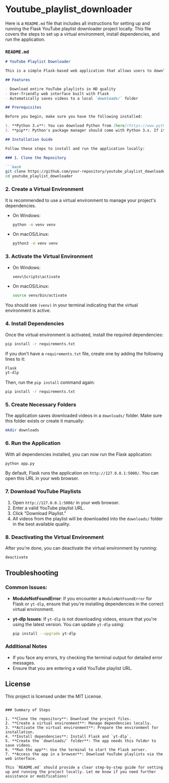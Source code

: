 # Youtube_playlist_downloader
 Here is a `README.md` file that includes all instructions for setting up and running the Flask YouTube playlist downloader project locally. This file covers the steps to set up a virtual environment, install dependencies, and run the application.

### `README.md`

```markdown
# YouTube Playlist Downloader

This is a simple Flask-based web application that allows users to download all videos from a YouTube playlist in the highest available quality using `yt-dlp`.

## Features

- Download entire YouTube playlists in HD quality
- User-friendly web interface built with Flask
- Automatically saves videos to a local `downloads/` folder

## Prerequisites

Before you begin, make sure you have the following installed:

1. **Python 3.x**: You can download Python from [here](https://www.python.org/downloads/).
2. **pip**: Python's package manager should come with Python 3.x. If it's missing, install it by following [these instructions](https://pip.pypa.io/en/stable/installation/).

## Installation Guide

Follow these steps to install and run the application locally:

### 1. Clone the Repository

```bash
git clone https://github.com/your-repository/youtube_playlist_downloader.git
cd youtube_playlist_downloader
```

### 2. Create a Virtual Environment

It is recommended to use a virtual environment to manage your project's dependencies.

- On Windows:

  ```bash
  python -m venv venv
  ```

- On macOS/Linux:

  ```bash
  python3 -m venv venv
  ```

### 3. Activate the Virtual Environment

- On Windows:

  ```bash
  venv\Scripts\activate
  ```

- On macOS/Linux:

  ```bash
  source venv/bin/activate
  ```

You should see `(venv)` in your terminal indicating that the virtual environment is active.

### 4. Install Dependencies

Once the virtual environment is activated, install the required dependencies:

```bash
pip install -r requirements.txt
```

If you don't have a `requirements.txt` file, create one by adding the following lines to it:

```txt
Flask
yt-dlp
```

Then, run the `pip install` command again:

```bash
pip install -r requirements.txt
```

### 5. Create Necessary Folders

The application saves downloaded videos in a `downloads/` folder. Make sure this folder exists or create it manually:

```bash
mkdir downloads
```

### 6. Run the Application

With all dependencies installed, you can now run the Flask application:

```bash
python app.py
```

By default, Flask runs the application on `http://127.0.0.1:5000/`. You can open this URL in your web browser.

### 7. Download YouTube Playlists

1. Open `http://127.0.0.1:5000/` in your web browser.
2. Enter a valid YouTube playlist URL.
3. Click "Download Playlist."
4. All videos from the playlist will be downloaded into the `downloads/` folder in the best available quality.

### 8. Deactivating the Virtual Environment

After you're done, you can deactivate the virtual environment by running:

```bash
deactivate
```

## Troubleshooting

### Common Issues:

- **ModuleNotFoundError**: If you encounter a `ModuleNotFoundError` for Flask or `yt-dlp`, ensure that you're installing dependencies in the correct virtual environment.
- **yt-dlp Issues**: If `yt-dlp` is not downloading videos, ensure that you're using the latest version. You can update `yt-dlp` using:

  ```bash
  pip install --upgrade yt-dlp
  ```

### Additional Notes

- If you face any errors, try checking the terminal output for detailed error messages.
- Ensure that you are entering a valid YouTube playlist URL.

## License

This project is licensed under the MIT License.
```

### Summary of Steps

1. **Clone the repository**: Download the project files.
2. **Create a virtual environment**: Manage dependencies locally.
3. **Activate the virtual environment**: Prepare the environment for installation.
4. **Install dependencies**: Install Flask and `yt-dlp`.
5. **Create the `downloads/` folder**: The app needs this folder to save videos.
6. **Run the app**: Use the terminal to start the Flask server.
7. **Access the app in a browser**: Download YouTube playlists via the web interface.

This `README.md` should provide a clear step-by-step guide for setting up and running the project locally. Let me know if you need further assistance or modifications!
